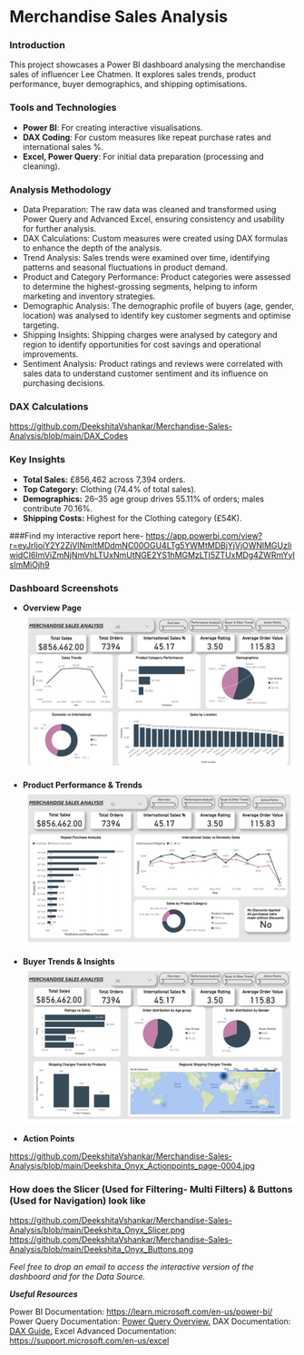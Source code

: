 # Merchandise Sales Analysis

### Introduction
This project showcases a Power BI dashboard analysing the merchandise sales of influencer Lee Chatmen. It explores sales trends, product performance, buyer demographics, and shipping optimisations.

### Tools and Technologies
- **Power BI**: For creating interactive visualisations.
- **DAX Coding**: For custom measures like repeat purchase rates and international sales %.  
- **Excel, Power Query**: For initial data preparation (processing and cleaning).

### Analysis Methodology

- Data Preparation: The raw data was cleaned and transformed using Power Query and Advanced Excel, ensuring consistency and usability for further analysis.
- DAX Calculations: Custom measures were created using DAX formulas to enhance the depth of the analysis.
- Trend Analysis: Sales trends were examined over time, identifying patterns and seasonal fluctuations in product demand.
- Product and Category Performance: Product categories were assessed to determine the highest-grossing segments, helping to inform marketing and inventory strategies.
- Demographic Analysis: The demographic profile of buyers (age, gender, location) was analysed to identify key customer segments and optimise targeting.
- Shipping Insights: Shipping charges were analysed by category and region to identify opportunities for cost savings and operational improvements.
- Sentiment Analysis: Product ratings and reviews were correlated with sales data to understand customer sentiment and its influence on purchasing decisions.

### DAX Calculations

https://github.com/DeekshitaVshankar/Merchandise-Sales-Analysis/blob/main/DAX_Codes

### Key Insights

- **Total Sales:** £856,462 across 7,394 orders.
- **Top Category:** Clothing (74.4% of total sales).
- **Demographics:** 26–35 age group drives 55.11% of orders; males contribute 70.16%.
- **Shipping Costs:** Highest for the Clothing category (£54K).

###Find my interactive report here- https://app.powerbi.com/view?r=eyJrIjoiY2Y2ZjVlNmItMDdmNC00OGU4LTg5YWMtMDBjYjVjOWNlMGUzIiwidCI6ImViZmNjNmVhLTUxNmUtNGE2YS1hMGMzLTI5ZTUxMDg4ZWRmYyIsImMiOjh9

### Dashboard Screenshots

- **Overview Page**  
  ![Overview](https://github.com/DeekshitaVshankar/Merchandise-Sales-Analysis/blob/main/Deekshita_Overviewpage-0001.jpg)

- **Product Performance & Trends**  
  ![Trends](https://github.com/DeekshitaVshankar/Merchandise-Sales-Analysis/blob/main/Deekshita_Onyx_Performance_page-0002.jpg)

- **Buyer Trends & Insights**  
  ![Buyer Insights](https://github.com/DeekshitaVshankar/Merchandise-Sales-Analysis/blob/main/Deekshita_Onyx_Buyer_page-0003.jpg)

- **Action Points** 

https://github.com/DeekshitaVshankar/Merchandise-Sales-Analysis/blob/main/Deekshita_Onyx_Actionpoints_page-0004.jpg

### How does the Slicer (Used for Filtering- Multi Filters) & Buttons (Used for Navigation) look like

https://github.com/DeekshitaVshankar/Merchandise-Sales-Analysis/blob/main/Deekshita_Onyx_Slicer.png
https://github.com/DeekshitaVshankar/Merchandise-Sales-Analysis/blob/main/Deekshita_Onyx_Buttons.png

_Feel free to drop an email to access the interactive version of the dashboard and for the Data Source._

**_Useful Resources_**

Power BI Documentation: https://learn.microsoft.com/en-us/power-bi/
Power Query Documentation: [Power Query Overview.](https://learn.microsoft.com/en-us/power-query/)
DAX Documentation: [DAX Guide.](https://learn.microsoft.com/en-us/dax/)
Excel Advanced Documentation: https://support.microsoft.com/en-us/excel
